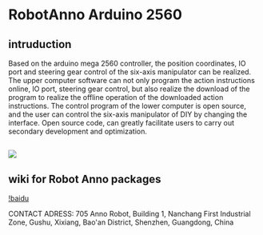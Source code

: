 # RobotAnno Arduino 2560
## intruduction
  Based on the arduino mega 2560 controller, the position coordinates, IO port and steering gear control of the six-axis manipulator can be realized. The upper computer software can not only program the action instructions online, IO port, steering gear control, but also realize the download of the program to realize the offline operation of the downloaded action instructions. The control program of the lower computer is open source, and the user can control the six-axis manipulator of DIY by changing the interface. Open source code, can greatly facilitate users to carry out secondary development and optimization.
## ![](https://github.com/qweasdzcx123/RobotAnno-Arduino2560-Controller/blob/master/picture/PROBOT_Anno.png)

## wiki for Robot Anno packages
[!baidu](http://wiki.ros.org/Robots/PROBOT_Anno)


CONTACT ADRESS:
705 Anno Robot, Building 1, Nanchang First Industrial Zone, Gushu, Xixiang, Bao'an District, Shenzhen, Guangdong, China
